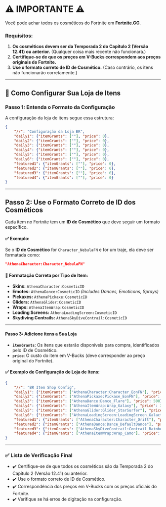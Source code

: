 # ⚠️ IMPORTANTE ⚠️  
Você pode achar todos os cosméticos do Fortnite em **[Fortnite.GG](https://fortnite.gg/cosmetics)**.

### Requisitos:
1. **Os cosméticos devem ser da Temporada 2 do Capítulo 2 (Versão 12.41) ou anterior.** (Qualquer coisa mais recente não funcionará.)
2. **Certifique-se de que os preços em V-Bucks correspondem aos preços originais do Fortnite.**
3. **Use o formato correto de ID de Cosmético.** (Caso contrário, os itens não funcionarão corretamente.)

---

## 🔧 Como Configurar Sua Loja de Itens

### **Passo 1: Entenda o Formato da Configuração**  
A configuração da loja de itens segue essa estrutura:

```json
{
    "//": "Configuração da Loja BR",
    "daily1": {"itemGrants": [""], "price": 0},
    "daily2": {"itemGrants": [""], "price": 0},
    "daily3": {"itemGrants": [""], "price": 0},
    "daily4": {"itemGrants": [""], "price": 0},
    "daily5": {"itemGrants": [""], "price": 0},
    "daily6": {"itemGrants": [""], "price": 0},
    "featured1": {"itemGrants": [""], "price": 0},
    "featured2": {"itemGrants": [""], "price": 0},
    "featured3": {"itemGrants": [""], "price": 0},
    "featured4": {"itemGrants": [""], "price": 0}            
}
```

---
## Passo 2: Use o Formato Correto de ID dos Cosméticos
Cada item no Fortnite tem um **ID de Cosmético** que deve seguir um formato específico.

#### ✅ Exemplo:  
Se o **ID de Cosmético** for `Character_NebulaFN` e for um traje, ela deve ser formatada como:  
```json
"AthenaCharacter:Character_NebulaFN"
```

#### 📌 **Formatação Correta por Tipo de Item:**
- **Skins:** `AthenaCharacter:CosmeticID`
- **Emotes:** `AthenaDance:CosmeticID` *(Includes Dances, Emoticons, Sprays)*
- **Pickaxes:** `AthenaPickaxe:CosmeticID`
- **Gliders:** `AthenaGlider:CosmeticID`
- **Wraps:** `AthenaItemWrap:CosmeticID`
- **Loading Screens:** `AthenaLoadingScreen:CosmeticID`
- **Skydiving Contrails:** `AthenaSkyDiveContrail:CosmeticID`


---

#### **Passo 3: Adicione itens a Sua Loja**

- **`itemGrants`**: Os itens que estarão disponíveis para compra, identificados pelo ID de Cosmético.
- **`price`**: O custo do item em V-Bucks (deve corresponder ao preço original do Fortnite).

#### ✅ Exemplo de Configuração de Loja de Itens:
```json
{
    "//": "BR Item Shop Config",
    "daily1": {"itemGrants": ["AthenaCharacter:Character_EonFN"], "price": 1200},
    "daily2": {"itemGrants": ["AthenaPickaxe:Pickaxe_EonFN"], "price": 800},
    "daily3": {"itemGrants": ["AthenaDance:Dance_Flare"], "price": 500},
    "daily4": {"itemGrants": ["AthenaItemWrap:Wrap_Galaxy"], "price": 300},
    "daily5": {"itemGrants": ["AthenaGlider:Glider_StarSurfer"], "price": 1500},
    "daily6": {"itemGrants": ["AthenaLoadingScreen:LoadingScreen_Galactic"], "price": 200},
    "featured1": {"itemGrants": ["AthenaCharacter:Character_Drift"], "price": 2000},
    "featured2": {"itemGrants": ["AthenaDance:Dance_DefaultDance"], "price": 200},
    "featured3": {"itemGrants": ["AthenaSkyDiveContrail:Contrail_Rainbow"], "price": 400},
    "featured4": {"itemGrants": ["AthenaItemWrap:Wrap_Camo"], "price": 600}
}
```

---

### ✅ Lista de Verificação Final

- ✔️ Certifique-se de que todos os cosméticos são da Temporada 2 do Capítulo 2 (Versão 12.41) ou anterior.
- ✔️ Use o formato correto de ID de Cosmético.
- ✔️ Correspondência dos preços em V-Bucks com os preços oficiais do Fortnite.
- ✔️ Verifique se há erros de digitação na configuração.


